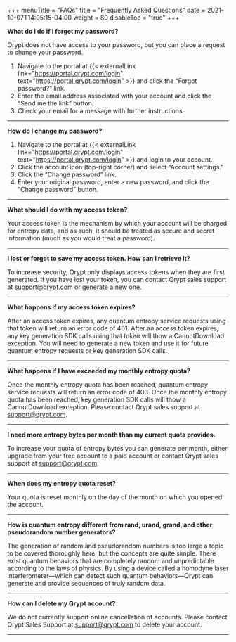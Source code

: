 +++
menuTitle = "FAQs"
title = "Frequently Asked Questions"
date = 2021-10-07T14:05:15-04:00
weight = 80
disableToc = "true"
+++

**What do I do if I forget my password?**

Qrypt does not have access to your password, but you can place a request to change your password.

1. Navigate to the portal at {{< externalLink link="https://portal.qrypt.com/login" text="https://portal.qrypt.com/login" >}} and click the “Forgot password?” link.
2. Enter the email address associated with your account and click the “Send me the link” button.
3. Check your email for a message with further instructions.

---

**How do I change my password?**

1. Navigate to the portal at {{< externalLink link="https://portal.qrypt.com/login" text="https://portal.qrypt.com/login" >}} and login to your account.
2. Click the account icon (top-right corner) and select “Account settings.”
3. Click the “Change password” link.
4. Enter your original password, enter a new password, and click the “Change password” button.

---

**What should I do with my access token?**

Your access token is the mechanism by which your account will be charged for entropy data, and as such, it should be treated as secure and secret information (much as you would treat a password).

---

**I lost or forgot to save my access token. How can I retrieve it?**

To increase security, Qrypt only displays access tokens when they are first generated. If you have lost your token, you can contact Qrypt sales support at support@qrypt.com or generate a new one.

---

**What happens if my access token expires?**

After an access token expires, any quantum entropy service requests using that token will return an error code of 401. After an access token expires, any key generation SDK calls using that token will thow a CannotDownload exception. You will need to generate a new token and use it for future quantum entropy requests or key generation SDK calls.

---

**What happens if I have exceeded my monthly entropy quota?**

Once the monthly entropy quota has been reached, quantum entropy service requests will return an error code of 403. Once the monthly entropy quota has been reached, key generation SDK calls will thow a CannotDownload exception. Please contact Qrypt sales support at support@qrypt.com.

---

**I need more entropy bytes per month than my current quota provides.**

To increase your quota of entropy bytes you can generate per month, either upgrade from your free account to a paid account or contact Qrypt sales support at support@qrypt.com.

---

**When does my entropy quota reset?**

Your quota is reset monthly on the day of the month on which you opened the account.

---

**How is quantum entropy different from rand, urand, grand, and other pseudorandom number generators?**

The generation of random and pseudorandom numbers is too large a topic to be covered thoroughly here, but the concepts are quite simple. There exist quantum behaviors that are completely random and unpredictable according to the laws of physics. By using a device called a homodyne laser interferometer—which can detect such quantum behaviors—Qrypt can generate and provide sequences of truly random data.

---

**How can I delete my Qrypt account?**

We do not currently support online cancellation of accounts. Please contact Qrypt Sales Support at support@qrypt.com to delete your account.

---
